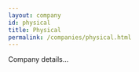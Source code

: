 ```yaml
---
layout: company
id: physical
title: Physical
permalink: /companies/physical.html
---
```


Company details...